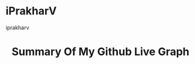 # iPrakharV

iprakharv
<p align="center">
  <h1 align="center">Summary Of My Github Live Graph</h1>
</p>  

